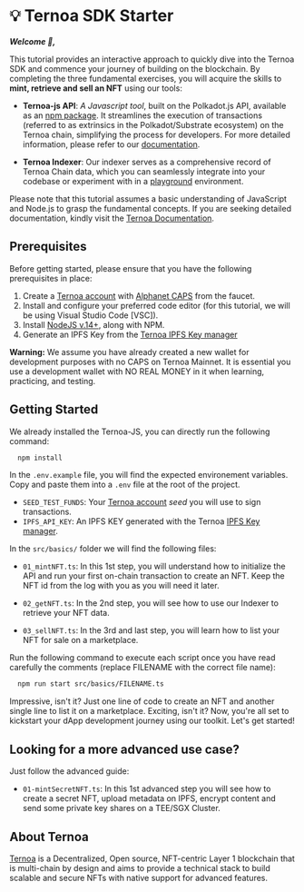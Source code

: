# 💡 Ternoa SDK Starter

***Welcome 👋,*** 

This tutorial provides an interactive approach to quickly dive into the Ternoa SDK and commence your journey of building on the blockchain. By completing the three fundamental exercises, you will acquire the skills to **mint, retrieve and sell an NFT** using our tools:

- **Ternoa-js API**: _A Javascript tool_, built on the Polkadot.js API, available as an [npm package](https://www.npmjs.com/package/ternoa-js). It streamlines the execution of transactions (referred to as extrinsics in the Polkadot/Substrate ecosystem) on the Ternoa chain, simplifying the process for developers. For more detailed information, please refer to our [documentation](https://github.com/capsule-corp-ternoa/ternoa-js).

- **Ternoa Indexer**: Our indexer serves as a comprehensive record of Ternoa Chain data, which you can seamlessly integrate into your codebase or experiment with in a [playground](https://indexer-mainnet.ternoa.dev/) environment.

Please note that this tutorial assumes a basic understanding of JavaScript and Node.js to grasp the fundamental concepts. If you are seeking detailed documentation, kindly visit the [Ternoa Documentation](https://docs.ternoa.network/).

## Prerequisites

Before getting started, please ensure that you have the following prerequisites in place:

1. Create a [Ternoa account](https://docs.ternoa.network/for-developers/get-started/create-account) with [Alphanet CAPS](https://docs.ternoa.network/for-developers/get-started/create-account#step-2-get-some-free-test-caps-tokens) from the faucet.
2. Install and configure your preferred code editor (for this tutorial, we will be using Visual Studio Code [VSC]).
3. Install [NodeJS v.14+](https://nodejs.org/en/download/), along with NPM.
4. Generate an IPFS Key from the [Ternoa IPFS Key manager](https://ipfs-key-manager-git-dev-ternoa.vercel.app/)

**Warning:** We assume you have already created a new wallet for development purposes with no CAPS on Ternoa Mainnet. It is essential you use a development wallet with NO REAL MONEY in it when learning, practicing, and testing.

## Getting Started

We already installed the Ternoa-JS, you can directly run the following command:

```bash showLineNumbers
  npm install
```

In the `.env.example` file, you will find the expected environement variables. Copy and paste them into a `.env` file at the root of the project.

- `SEED_TEST_FUNDS`: Your [Ternoa account](https://docs.ternoa.network/for-developers/get-started/create-account) _seed_ you will use to sign transactions.
- `IPFS_API_KEY`: An IPFS KEY generated with the Ternoa [IPFS Key manager](https://ipfs-key-manager-git-dev-ternoa.vercel.app/).

In the `src/basics/` folder we will find the following files:

- `01_mintNFT.ts`: In this 1st step, you will understand how to initialize the API and run your first on-chain transaction to create an NFT. Keep the NFT id from the log with you as you will need it later.

- `02_getNFT.ts`: In the 2nd step, you will see how to use our Indexer to retrieve your NFT data.

- `03_sellNFT.ts`: In the 3rd and last step, you will learn how to list your NFT for sale on a marketplace.

Run the following command to execute each script once you have read carefully the comments (replace FILENAME with the correct file name):

```bash showLineNumbers
  npm run start src/basics/FILENAME.ts
```

Impressive, isn't it? Just one line of code to create an NFT and another single line to list it on a marketplace. Exciting, isn't it? Now, you're all set to kickstart your dApp development journey using our toolkit. Let's get started!

## Looking for a more advanced use case?

Just follow the advanced guide:

- `01-mintSecretNFT.ts`: In this 1st advanced step you will see how to create a secret NFT, upload metadata on IPFS, encrypt content and send some private key shares on a TEE/SGX Cluster.


## About Ternoa

[Ternoa](https://ternoa.network) is a Decentralized, Open source, NFT-centric Layer 1 blockchain that is multi-chain by design and aims to provide a technical stack to build scalable and secure NFTs with native support for advanced features.
